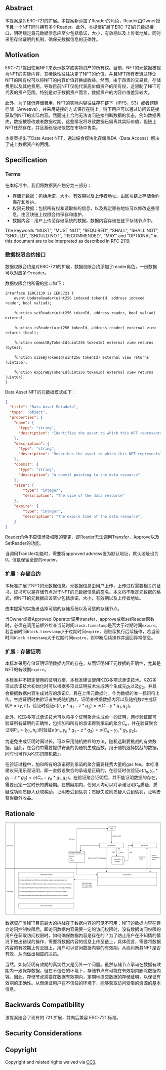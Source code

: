 ## Abstract

本提案是对ERC-721的扩展。本提案新添加了Reader的角色，Reader由Owner授予且一个NFT同时拥有多个Reader。此外，本提案扩展了ERC-721的元数据接口，明确规定将元数据信息应至少包括承诺，大小，有效期以及上传者地址。同时采用存储证明的机制，确保元数据信息的正确性。

## Motivation

ERC-721提出使用NFT来表示数字或实物资产的所有权。目前，NFT的元数据被视为NFT的实际内容，其稀缺性往往决定了NFT的价值，并且NFT所有者通过转让NFT的所有权可以将NFT的内容价值转换成收益。然而，由于昂贵的交易费，存储费用以及其他费用，导致目前NFT仅能代表高价值资产的所有权，这限制了NFT可代表的资产范围。特别是对于数据资产而言，数据资产的内容价值差异较大。

此外，为了降低存储费用，NFT的实际内容往往存在链下（IPFS，S3）或者跨链存储（Arweave），并采用链接的方式保存在链上。链下用户可以通过访问该链接获取到NFT的实际内容。然而链上合约无法访问链接判断数据的状态，例如数据丢失，数据被篡改或者数据过期。这些情况将导致数据已偏离其实际价值，但链上NFT任然存在，并且基础版权依然在市场中售卖。

本提案提出了Data Asset NFT，通过结合模块化存储层DA（Data Access）解决了链上数据资产的困境。

## Specification

### Terms

在本标准中，我们将数据资产划分为三部分：

- 存储元数据：包括承诺，大小，有效期以及上传者地址。由区块链上存储合约保存和维护。
- 权限元数据：包括所有权和读取权的信息，以及规定哪些地址可以修改这些信息。由区块链上权限合约保存和维护。
- 数据内容：用户上传至存储系统的数据。数据内容存储在链下存储节点中。

The keywords “MUST”, “MUST NOT”, “REQUIRED”, “SHALL”, “SHALL NOT”, “SHOULD”, “SHOULD NOT”, “RECOMMENDED”, “MAY” and “OPTIONAL” in this document are to be interpreted as described in RFC 2119.

### 数据权限合约接口

数据权限合约是对ERC-721的扩展，数据权限合约添加了reader角色，一份数据可以对应多个reader。

数据权限合约所需的接口如下：

```solidity
interface IERC3130 is IERC721 {
	event UpdateReader(uint256 indexed tokenId, address indexed reader, bool valiad);
	
	function setReader(uint256 tokenId, address reader, bool valiad) external;
	
	function isReader(uint256 tokenId, address reader) external view returns (bool);
	
	function commitByTokenId(uint256 tokenId) external view returns (bytes);
	
	function sizeByTokenId(uint256 tokenId) external view returns (uint256);
	
	function expireByTokenId(uint256 tokenId) external view returns (uint64);
}
```

Data Asset NFT的元数据模式如下：

```json
{
  "title": "Data Asset Metadata",
  "type": "object",
  "properties": {
    "name": {
      "type": "string",
      "description": "Identifies the asset to which this NFT represents"
    },
    "description": {
      "type": "string",
      "description": "Describes the asset to which this NFT represents"
    },
    "commit": {
      "type": "string",
      "description": "A commit pointing to the data resource"
    },
    "size": {
        "type": "integer",
        "description": "The size of the data resource"
    },
    "expire": {
        "type": "integer",
        "description": "The expire time of the data resource",
    }
}
```

Reader角色不应该涉及权限的变更，即Reader无法调用Transfer，Approve以及SetReader的功能。

当调用Transfer功能时，需要将approved address置为默认地址，默认地址设为0。但是保留全部的reader。

### 扩展：存储合约

本标准扩展了NFT的元数据信息，元数据信息由用户上传，上传过程需要相关的证书，证书可以是存储节点对于NFT的元数据信息的签名。本文档不限定元数据的格式，但NFT的元数据应该至少包括承诺，大小，有效期以及上传者地址。

由本提案的实施者选择可信的存储系统以及可信的存储节点。

当Owner或者Approved Operator调用transfer，approve或者setReader函数时，必须在调用前额外检查当前时间`block.timestamp`是否大于过期时间`expire`。若当前时间`block.timestamp`小于过期时间`expire`，则继续执行后续操作，若当前时间`block.timestamp`大于过期时间`expire`，则中断后续操作并返回异常信息。

### 扩展：存储证明

本标准采用存储证明证明数据内容的存在，从而证明NFT元数据的正确性，尤其是NFT的有效期`expire`。

本标准并不限定使用的证明方案，本标准建议使用KZG多项式承诺技术。KZG多项式承诺技术初始化时可以根据多项式证明技术生成两个生成元$g_1$以及$g_2$。并且会根据数据内容生成对应的承诺C，且在上传元数据时，作为数据的唯一标识符上传。生成证明时由验证者生成随机数$z$，证明者根据数据内容以及随机数$z$生成证明$P=(y, π)$，验证时验证$e(π, y*g_1-z*g_2) = e(C - y*g_1, g_2)$。

此外，KZG多项式承诺技术可以将多个证明聚合生成单一的证明，两步验证即可验证所有证明的正确性，包括加和所有的承诺得到承诺的聚合$C_n$，并在验证聚合证明$P_n=(y_n, π_n)$时验证$e(π_n, y_n*g_1-z*g_2) = e(C_n - y_n*g_1, g_2)$。

为避免生成证明时间过长，可以采用随机抽样的方法，随机选取要挑战的有效数据。因此，在合约中需要提供安全的伪随机生成函数，用于随机选择挑战的数据，同时也可作为KZG的随机数$z$。

在验证过程中，加和所有的承诺得到承诺的聚合需要耗费大量的gas fee。本标准建议采用乐观证明，即一直假设聚合的承诺是正确的，在验证时仅验证$e(π_n, y_n*g_1-z*g_2) = e(C_n - y_n*g_1, g_2)$。在验证聚合证明后，并不能证明数据的存在，需要设定一定时长的质疑期。在质疑期内，任何人均可以对承诺证明$C_n$质疑，质疑成功则质疑人获取奖励，证明者受到惩罚；质疑失败则质疑人受到惩罚，证明者获得额外收益。

## Rationale

![arc](../../images/erc-architect.png)

数据资产类NFT目前最大的挑战在于数据内容的可见不可用：NFT的数据内容在建立访问控制权限后，即访问数据内容需要一定的访问权限时，没有数据访问权限的用户在获取访问权限时，如何确保数据内容是存在的？为了防止用户在不知情的情况下做出错误的操作，需要将数据内容的信息上传至链上，具体而言，需要将数据内容的有效期上传至链上。用户可以访问数据内容的有效期，从而判断其NFT是否有效，从而做出相应的决策。

当然，如何证明有效期的真实性又是另外一个问题。虽然存储节点承诺在数据有效期内一致保存数据，但在不信任的环境下，存储节点有可能在有效期内删除数据内容。因此，存储节点需要在数据有效期内，定期地提交数据的存储证明，以保证有效期的正确性。从而保证用户在不信任的环境下，能够获取访问受限的资源的基本信息。

## Backwards Compatibility

该提案结合了现有的 721 扩展，并向后兼容 ERC-721 标准。

##  Security Considerations



## Copyright

Copyright and related rights waived via [CC0](https://eips.ethereum.org/LICENSE).

